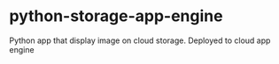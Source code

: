 # python-storage-app-engine
Python app that display image on cloud storage. Deployed to cloud app engine

